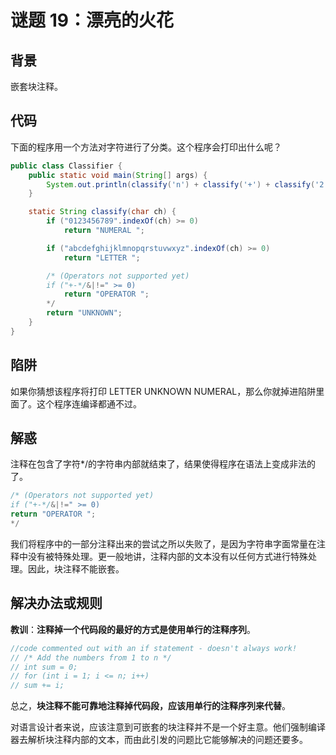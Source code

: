 # 谜题 19：漂亮的火花  

## 背景

嵌套块注释。

## 代码

下面的程序用一个方法对字符进行了分类。这个程序会打印出什么呢？  

```java
public class Classifier {
    public static void main(String[] args) {
        System.out.println(classify('n') + classify('+') + classify('2'));
    }

    static String classify(char ch) {
        if ("0123456789".indexOf(ch) >= 0)
            return "NUMERAL ";

        if ("abcdefghijklmnopqrstuvwxyz".indexOf(ch) >= 0)
            return "LETTER ";

        /* (Operators not supported yet)
        if ("+-*/&|!=" >= 0)
            return "OPERATOR ";
        */
        return "UNKNOWN";
    }
}
```

## 陷阱

如果你猜想该程序将打印 LETTER UNKNOWN NUMERAL，那么你就掉进陷阱里面了。这个程序连编译都通不过。  

## 解惑

注释在包含了字符*/的字符串内部就结束了，结果使得程序在语法上变成非法的了。

```java
/* (Operators not supported yet) 
if ("+-*/&|!=" >= 0)
return "OPERATOR ";
*/
```

我们将程序中的一部分注释出来的尝试之所以失败了，是因为字符串字面常量在注释中没有被特殊处理。更一般地讲，注释内部的文本没有以任何方式进行特殊处理。因此，块注释不能嵌套。  

## 解决办法或规则

**教训**：**注释掉一个代码段的最好的方式是使用单行的注释序列**。  

```java
//code commented out with an if statement - doesn't always work!
// /* Add the numbers from 1 to n */
// int sum = 0;
// for (int i = 1; i <= n; i++)
// sum += i;
```

总之，**块注释不能可靠地注释掉代码段，应该用单行的注释序列来代替**。

对语言设计者来说，应该注意到可嵌套的块注释并不是一个好主意。他们强制编译器去解析块注释内部的文本，而由此引发的问题比它能够解决的问题还要多。  